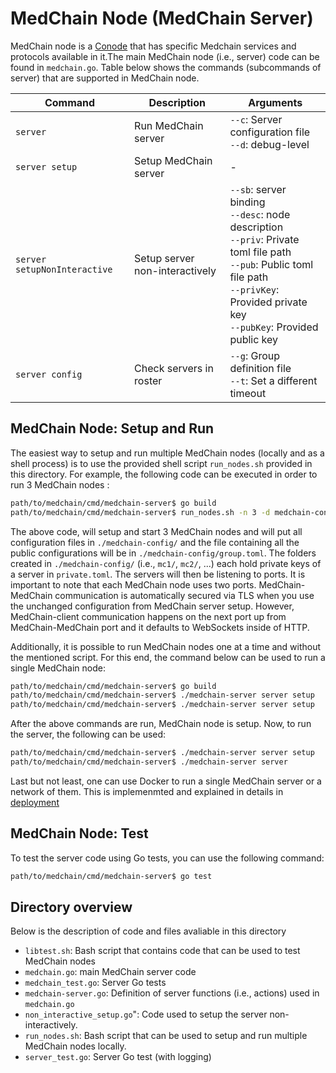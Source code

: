 # MedChain Node (MedChain Server)

MedChain node is a [Conode](https://github.com/dedis/cothority/tree/master/conode) that has specific Medchain services and protocols available in it.The  main  MedChain  node  (i.e.,  server)  code  can  be  found in `medchain.go`. Table below shows the commands (subcommands of server) that are supported in MedChain node.


| Command | Description | Arguments|
| ------ | ------ | ------ |
|`server`| Run MedChain server | `--c`: Server configuration file <br> `--d`: debug-level|
|`server setup`| Setup MedChain server | -
|`server setupNonInteractive` | Setup server non-interactively  |`--sb`: server binding <br> `--desc`: node description <br> `--priv`: Private toml file path <br> `--pub`: Public toml file path <br> `--privKey`: Provided private key <br> `--pubKey`: Provided public key |
|`server config` | Check servers in roster  | `--g`: Group definition file <br> `--t`: Set a different timeout|


## MedChain Node: Setup and Run

The easiest way to setup and run multiple MedChain nodes (locally and as a shell process) is to use the provided shell script `run_nodes.sh` provided in this directory. For example, the following code can be executed in order to run 3 MedChain nodes :

```bash
path/to/medchain/cmd/medchain-server$ go build
path/to/medchain/cmd/medchain-server$ run_nodes.sh -n 3 -d medchain-config
```    
The above code, will setup and start 3 MedChain nodes and will put all configuration files in `./medchain-config/` and the file containing all the public configurations will be in `./medchain-config/group.toml`. The folders created in `./medchain-config/` (i.e., `mc1/`, `mc2/`, ...) each hold private keys of a server in `private.toml`. The servers will then be listening to ports. It is important to note that each MedChain node uses two ports. MedChain-MedChain communication is automatically secured via TLS when you use the unchanged configuration from MedChain server setup. However, MedChain-client communication happens on the next port up from MedChain-MedChain port and it defaults to WebSockets inside of HTTP.

Additionally, it is possible to run MedChain nodes one at a time and without the mentioned script. For this end, the command below can be used to run a single MedChain node:
```bash
path/to/medchain/cmd/medchain-server$ go build
path/to/medchain/cmd/medchain-server$ ./medchain-server server setup
path/to/medchain/cmd/medchain-server$ ./medchain-server server setup
```

After the above commands are run, MedChain node is setup. Now, to run the server, the following can be used:
```bash
path/to/medchain/cmd/medchain-server$ ./medchain-server server setup
path/to/medchain/cmd/medchain-server$ ./medchain-server server
```

Last but not least, one can use Docker to run a single MedChain server or a network of them. This is implemenmted and explained in details in [deployment](../../deployment)

## MedChain Node: Test

To test the server code using Go tests, you can use the following command:

```bash
path/to/medchain/cmd/medchain-server$ go test 
```

## Directory overview

Below is the description of code and files avaliable in this directory

- `libtest.sh`: Bash script that contains code that can be used to test MedChain nodes
- `medchain.go`: main MedChain server code
- `medchain_test.go`: Server Go tests
- `medchain-server.go`: Definition of server functions (i.e., actions) used in `medchain.go`
- `non_interactive_setup.go`": Code used to setup the server non-interactively.
- `run_nodes.sh`: Bash script that can be used to setup and run multiple MedChain nodes locally.
- `server_test.go`: Server Go test (with logging)